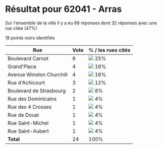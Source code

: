 # Résultat pour 62041 - Arras

Sur l'ensemble de la ville il y a eu 68 réponses dont 32 réponses avec une rue citée (47%)

18 points noirs identifiés

| Rue | Vote | % / les rues cités|
|-----|------|-------------------|
| Boulevard Carnot | 6 | <img src="../../img/bar_25.gif" />&nbsp;25%|
| Grand'Place | 4 | <img src="../../img/bar_16.gif" />&nbsp;16%|
| Avenue Winston Churchill | 4 | <img src="../../img/bar_16.gif" />&nbsp;16%|
| Rue d'Achicourt | 3 | <img src="../../img/bar_12.gif" />&nbsp;12%|
| Boulevard de Strasbourg | 2 | <img src="../../img/bar_8.gif" />&nbsp;8%|
| Rue des Dominicains | 1 | <img src="../../img/bar_4.gif" />&nbsp;4%|
| Rue des 4 Crosses | 1 | <img src="../../img/bar_4.gif" />&nbsp;4%|
| Rue de Douai | 1 | <img src="../../img/bar_4.gif" />&nbsp;4%|
| Rue Saint-Michel | 1 | <img src="../../img/bar_4.gif" />&nbsp;4%|
| Rue Saint-Aubert | 1 | <img src="../../img/bar_4.gif" />&nbsp;4%|
| **Total** | 24 | 100%|
